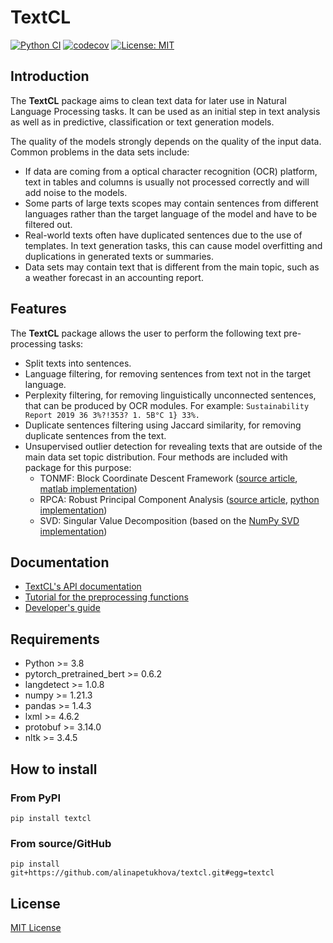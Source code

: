 # TextCL

[![Python CI](https://github.com/alinapetukhova/textcl/actions/workflows/main.yml/badge.svg)](https://github.com/alinapetukhova/textcl/actions/workflows/main.yml)
[![codecov](https://codecov.io/gh/alinapetukhova/textcl/branch/master/graph/badge.svg?token=jgYuXyGGjS)](https://codecov.io/gh/alinapetukhova/textcl)
[![License: MIT](https://img.shields.io/badge/License-MIT-yellow.svg)](https://opensource.org/licenses/MIT)

## Introduction

The **TextCL** package aims to clean text data for later use in Natural Language Processing tasks. It can be used as an initial step in text analysis as well as in predictive, classification or text generation models.

The quality of the models strongly depends on the quality of the input data. Common problems in the data sets include:

- If data are coming from a optical character recognition (OCR) platform, text in tables and columns is usually not processed correctly and will add noise to the models.
- Some parts of large texts scopes may contain sentences from different languages rather than the target language of the model and have to be filtered out.
- Real-world texts often have duplicated sentences due to the use of templates. In text generation tasks, this can cause model overfitting and duplications in generated texts or summaries.
- Data sets may contain text that is different from the main topic, such as a weather forecast in an accounting report.

## Features

The **TextCL** package allows the user to perform the following text pre-processing tasks:

- Split texts into sentences.
- Language filtering, for removing sentences from text not in the target language.
- Perplexity filtering, for removing linguistically unconnected sentences, that can be produced by OCR modules. For example: `Sustainability Report 2019 36 3%?!353? 1. 5В°C 1} 33%.`
- Duplicate sentences filtering using Jaccard similarity, for removing duplicate sentences from the text.
- Unsupervised outlier detection for revealing texts that are outside of the main data set topic distribution. Four methods are included with package for this purpose:
  - TONMF: Block Coordinate Descent Framework
    ([source article](https://arxiv.org/pdf/1701.01325.pdf),
    [matlab implementation](https://github.com/ramkikannan/outliernmf))
  - RPCA: Robust Principal Component Analysis
    ([source article](https://arxiv.org/pdf/0912.3599.pdf),
    [python implementation](https://github.com/dganguli/robust-pca))
  - SVD: Singular Value Decomposition
    (based on the [NumPy SVD implementation](https://numpy.org/doc/stable/reference/generated/numpy.linalg.svd.html))

## Documentation

* [TextCL's API documentation](https://alinapetukhova.github.io/textcl/docs/)
* [Tutorial for the preprocessing functions](https://nbviewer.jupyter.org/github/alinapetukhova/textcl/blob/master/examples/text_preprocessing_tutorial.ipynb)
* [Developer's guide](https://github.com/alinapetukhova/textcl/blob/master/doc/devguide.md)

## Requirements

- Python >= 3.8
- pytorch_pretrained_bert >= 0.6.2
- langdetect >= 1.0.8
- numpy >= 1.21.3
- pandas >= 1.4.3
- lxml >= 4.6.2
- protobuf >= 3.14.0
- nltk >= 3.4.5

## How to install

### From PyPI

```text
pip install textcl
```

### From source/GitHub

```text
pip install git+https://github.com/alinapetukhova/textcl.git#egg=textcl
```

## License

[MIT License](LICENSE)